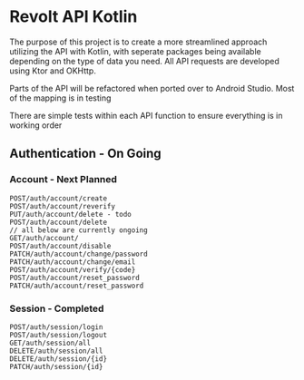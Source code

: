 # Revolt API Kotlin 
The purpose of this project is to create a more streamlined approach utilizing the API with Kotlin, with seperate packages being available depending on the type of data you need. 
All API requests are developed using Ktor and OKHttp.

Parts of the API will be refactored when ported over to Android Studio. Most of the mapping is in testing

There are simple tests within each API function to ensure everything is in working order
## Authentication - On Going
  ### Account - Next Planned
  ```text
  POST/auth/account/create
  POST/auth/account/reverify
  PUT/auth/account/delete - todo
  POST/auth/account/delete
  // all below are currently ongoing
  GET/auth/account/
  POST/auth/account/disable
  PATCH/auth/account/change/password
  PATCH/auth/account/change/email
  POST/auth/account/verify/{code}
  POST/auth/account/reset_password
  PATCH/auth/account/reset_password
```
  ### Session - Completed
  ```text
  POST/auth/session/login
  POST/auth/session/logout
  GET/auth/session/all
  DELETE/auth/session/all
  DELETE/auth/session/{id}
  PATCH/auth/session/{id}
  ```

